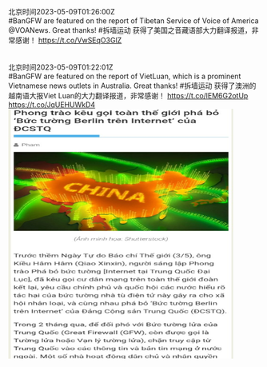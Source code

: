 北京时间2023-05-09T01:26:00Z<br>#BanGFW are featured on the report of Tibetan Service of Voice of America @VOANews. Great thanks!
#拆墙运动 获得了美国之音藏语部大力翻译报道，非常感谢！
https://t.co/VwSEqO3GlZ<br><br><br>北京时间2023-05-09T01:22:01Z<br>#BanGFW are featured on the report of VietLuan, which is a prominent Vietnamese news outlets in Australia. Great thanks!
#拆墙运动 获得了澳洲的越南语大报Viet Luan的大力翻译报道，非常感谢！
https://t.co/lEM6G2otUp https://t.co/JqUEHUWkD4<br><img src='/temp/image/2023/u-Month-5/1655624105855705088_0.jpg' width='450' height='500'><br><br>